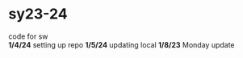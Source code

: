 # sy23-24
code for sw
<br> 
<b>1/4/24</b> setting up repo
<b>1/5/24</b> updating local
<b>1/8/23</b> Monday update
